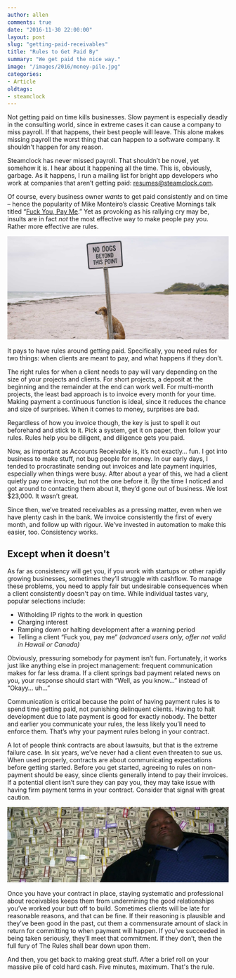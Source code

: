 ```yaml
---
author: allen
comments: true
date: "2016-11-30 22:00:00"
layout: post
slug: "getting-paid-receivables"
title: "Rules to Get Paid By"
summary: "We get paid the nice way."
image: "/images/2016/money-pile.jpg"
categories:
- Article
oldtags:
- steamclock
---
```


Not getting paid on time kills businesses. Slow payment is especially deadly in the consulting world, since in extreme cases it can cause a company to miss payroll. If that happens, their best people will leave. This alone makes missing payroll the worst thing that can happen to a software company. It shouldn't happen for any reason.

Steamclock has never missed payroll. That shouldn’t be novel, yet somehow it is. I hear about it happening all the time. This is, obviously, garbage. As it happens, I run a mailing list for bright app developers who work at companies that aren’t getting paid: [resumes@steamclock.com](mailto:resumes@steamclock.com).

Of course, every business owner *wants* to get paid consistently and on time &ndash; hence the popularity of Mike Monteiro’s classic Creative Mornings talk titled “[Fuck You, Pay Me](https://creativemornings.com/talks/mike-monteiro--2/1).” Yet as provoking as his rallying cry may be, insults are in fact *not* the most effective way to make people pay you. Rather more effective are rules.

<img src='/images/2016/dogs-rule.jpg'>

It pays to have rules around getting paid. Specifically, you need rules for two things: when clients are meant to pay, and what happens if they don’t.

The right rules for when a client needs to pay will vary depending on the size of your projects and clients. For short projects, a deposit at the beginning and the remainder at the end can work well. For multi-month projects, the least bad approach is to invoice every month for your time. Making payment a continuous function is ideal, since it reduces the chance and size of surprises. When it comes to money, surprises are bad.

Regardless of how you invoice though, the key is just to spell it out beforehand and stick to it. Pick a system, get it on paper, then follow your rules. Rules help you be diligent, and diligence gets you paid.

Now, as important as Accounts Receivable is, it’s not exactly… fun. I got into business to make stuff, not bug people for money. In our early days, I tended to procrastinate sending out invoices and late payment inquiries, especially when things were busy. After about a year of this, we had a client quietly pay one invoice, but not the one before it. By the time I noticed and got around to contacting them about it, they’d gone out of business. We lost $23,000. It wasn’t great.

Since then, we’ve treated receivables as a pressing matter, even when we have plenty cash in the bank. We invoice consistently the first of every month, and follow up with rigour. We’ve invested in automation to make this easier, too. Consistency works.

## Except when it doesn't

As far as consistency will get you, if you work with startups or other rapidly growing businesses, sometimes they’ll struggle with cashflow. To manage these problems, you need to apply fair but undesirable consequences when a client consistently doesn't pay on time. While individual tastes vary, popular selections include:

- Witholding IP rights to the work in question
- Charging interest
- Ramping down or halting development after a warning period
- Telling a client “Fuck you, pay me” *(advanced users only, offer not valid in Hawaii or Canada)*

Obviously, pressuring somebody for payment isn’t fun. Fortunately, it works just like anything else in project management: frequent communication makes for far less drama. If a client springs bad payment related news on you, your response should start with “Well, as you know…” instead of “Okayy… uh…”

Communication is critical because the point of having payment rules is to spend time getting paid, not punishing delinquent clients. Having to halt development due to late payment is good for exactly nobody. The better and earlier you communicate your rules, the less likely you’ll need to enforce them. That’s why your payment rules belong in your contract.

A lot of people think contracts are about lawsuits, but that is the extreme failure case. In six years, we’ve never had a client even threaten to sue us. When used properly, contracts are about communicating expectations before getting started. Before you get started, agreeing to rules on non-payment should be easy, since clients generally intend to pay their invoices. If a potential client isn’t sure they can pay you, they may take issue with having firm payment terms in your contract. Consider that signal with great caution.

<img src='/images/2016/money-pile.jpg'>

Once you have your contract in place, staying systematic and professional about receivables keeps them from undermining the good relationships you’ve worked your butt off to build. Sometimes clients will be late for reasonable reasons, and that can be fine. If their reasoning is plausible and they’ve been good in the past, cut them a commensurate amount of slack in return for committing to when payment will happen. If you’ve succeeded in being taken seriously, they’ll meet that commitment. If they don’t, then the full fury of The Rules shall bear down upon them.

And then, you get back to making great stuff. After a brief roll on your massive pile of cold hard cash. Five minutes, maximum. That's the rule.




